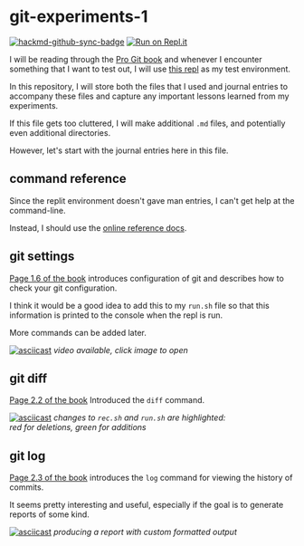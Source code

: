 # git-experiments-1

[![hackmd-github-sync-badge](https://hackmd.io/UeU6mjyLSAWul_xzx2ymZw/badge)](https://hackmd.io/UeU6mjyLSAWul_xzx2ymZw) [![Run on Repl.it](https://repl.it/badge/github/ceilingrat/git-experiments-1)](https://repl.it/github/ceilingrat/git-experiments-1)

I will be reading through the [Pro Git book](https://git-scm.com/book/en/v2) and whenever I encounter something that I want to test out, I will use [this repl](https://replit.com/@ceilingrat/git-experiments-1) as my test environment.

In this repository, I will store both the files that I used and journal entries to accompany these files and capture any important lessons learned from my experiments.

If this file gets too cluttered, I will make additional `.md` files, and potentially even additional directories.

However, let's start with the journal entries here in this file.

## command reference
Since the replit environment doesn't gave man entries, I can't get help at the command-line.

Instead, I should use the [online reference docs](https://git-scm.com/docs).

## git settings

[Page 1.6 of the book](https://git-scm.com/book/en/v2/Getting-Started-First-Time-Git-Setup) introduces configuration of git and describes how to check your git configuration.

I think it would be a good idea to add this to my `run.sh` file so that this information is printed to the console when the repl is run.

More commands can be added later.

[![asciicast](https://asciinema.org/a/ksthInjnkifWKpITxsBu0OZbB.svg)](https://asciinema.org/a/ksthInjnkifWKpITxsBu0OZbB)
*video available, click image to open*

## git diff

[Page 2.2 of the book](https://git-scm.com/book/en/v2/Git-Basics-Recording-Changes-to-the-Repository) Introduced the `diff` command.

[![asciicast](https://asciinema.org/a/F7IVvIAzmTIU6egBZxUCxpULu.svg)](https://asciinema.org/a/F7IVvIAzmTIU6egBZxUCxpULu)
*changes to `rec.sh` and `run.sh` are highlighted:*  
*red for deletions, green for additions*

## git log

[Page 2.3 of the book](https://git-scm.com/book/en/v2/Git-Basics-Viewing-the-Commit-History) introduces the `log` command for viewing the history of commits.

It seems pretty interesting and useful, especially if the goal is to generate reports of some kind.

[![asciicast](https://asciinema.org/a/mSO0Dp2Q199btUlVAF0YLJCJu.svg)](https://asciinema.org/a/mSO0Dp2Q199btUlVAF0YLJCJu)
*producing a report with custom formatted output*
